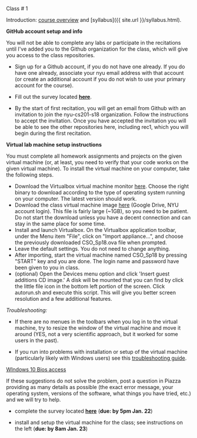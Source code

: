 <div class="lecture1">

<div class="column_date">
<p markdown="block">

Class # 1 <br> 

</p>
</div>

<div class="column_materials">
<p markdown="block">

Introduction: [course overview](https://docs.google.com/a/nyu.edu/presentation/d/e/2PACX-1vR2_c-As5V6RxJ_jCsp5IocrvDwKDJUYsLiN-47YYuOxclFDLeOIwpyujGA20eQOmlvxPo3btbMemns/pub?start=false&loop=false&delayms=3000) and [syllabus]({{ site.url }}/syllabus.html).  



__GitHub account setup and info__

You will not be able to complete any labs or participate in the recitations until I've added you to the Github organization for the class, which will give you access to the class repositories.

- Sign up for a Github account, if you do not have one already. If you do have one already, associate your nyu email address with that account (or create an additional account if you do not wish to use your primary account for
the course).

- Fill out the survey located [__here__](https://goo.gl/forms/km3I3p0r5GHMczad2). 

- By the start of first recitation, you will get an email from Github with an invitation to join the nyu-cs201-s18 organization. Follow the instructions to accept the invitation. Once you have accepted the invitation you will be able to see the other repositories here, including rec1, which you will begin during the first recitation.

__Virtual lab machine setup instructions__

You must complete all homework assignments and projects on the given virtual machine (or, at least, you need to verify that your code works on the given virtual machine). To install the virtual machine on your computer, take the following steps.

- Download the Virtualbox virtual machine monitor [here](http://www.virtualbox.org/). 
Choose the right binary to download according to the type of operating system running on your computer. The latest version should work. 
- Download the class virtual machine image [here](https://goo.gl/JGoZhG) (Google Drive, NYU account login). This file is fairly large (~1GB), so you need to be patient. Do not start the download unless you have a decent connection and can stay in the same place for some time.
- Install and launch Virtualbox. On the Virtualbox application toolbar, under the Menu item "File", click on "Import appliance...", and choose the previously downloaded CSO_Sp18.ova file when prompted.
- Leave the default settings. You do not need to change anything.
- After importing, start the virtual machine named CSO_Sp18 by pressing "START" key and you are done. The login name and password have been given to you in class.
- (optional) Open the Devices menu option and click 'Insert guest additions CD image.' A disk will be mounted that you can find by click the little file icon in the bottom left portion of the screen. Click autorun.sh and execute this script. This will give you better screen resolution and a few additional features.

_Troubleshooting:_ 

- If there are no menues in the toolbars when you log in to the virtual machine, try to resize the window of the virtual
machine and move it around (YES, not a very scientific approach, but it worked for some users in the past). 

- If you run into problems with installation or setup of the virtual machine (particularly likely with Windows users) see this [troubleshooting guide](http://cs.nyu.edu/courses/spring16/CSCI-UA.0201-001/resources/vm-troubleshoot.html). 

[WIndows 10 Bios access](https://www.laptopmag.com/articles/access-bios-windows-10) 

If these suggestions do not solve the problem, post a question in Piazza providing as many details as possible (the exact error message, your operating system, versions of the software, what things you have tried, etc.) and we will try to help. 



</p>
</div>

<div class="column_assign">
<p markdown="block">

- complete the survey located [__here__](https://goo.gl/forms/km3I3p0r5GHMczad2) (__due: by 5pm Jan. 22__)

- install and setup the virtual machine for the class; see instructions on the left (__due: by 8am Jan. 23__) 



</p>
</div>

</div>
